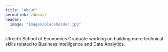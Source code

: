 ```yaml
---
title: "About"
permalink: /about/
header:
  image: "images/placeholder.jpg"
---
```


Utrecht School of Economics Graduate working on building more technical skills related to Business Intelligence and Data Analytics.
